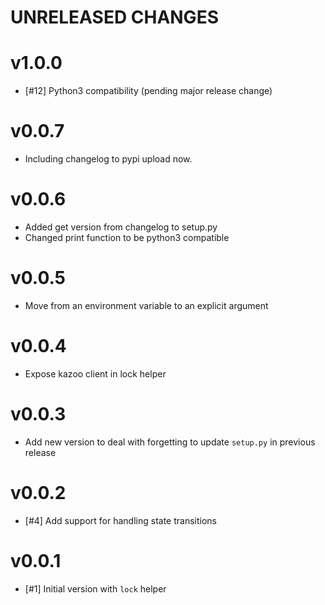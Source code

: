 # UNRELEASED CHANGES

# v1.0.0

* [#12] Python3 compatibility (pending major release change)

# v0.0.7

* Including changelog to pypi upload now.

# v0.0.6

* Added get version from changelog to setup.py
* Changed print function to be python3 compatible

# v0.0.5

* Move from an environment variable to an explicit argument

# v0.0.4

* Expose kazoo client in lock helper

# v0.0.3

* Add new version to deal with forgetting to update `setup.py` in previous
release

# v0.0.2

* [#4] Add support for handling state transitions

# v0.0.1

* [#1] Initial version with `lock` helper
